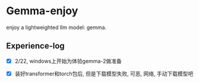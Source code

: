 # Gemma-enjoy
enjoy a lightweighted llm model: gemma.
## Experience-log
- [x] 2/22, windows上开始为体验gemma-2做准备
- [x] 装好transformer和torch包后, 但是下载模型失败, 可恶, 网络, 手动下载模型吧

